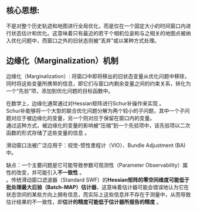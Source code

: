 
## 核心思想:
 不是对整个历史轨迹和地图进行全局优化，而是仅在一个固定大小的时间窗口内进行状态估计和优化。这意味着只有最近的若干个相机位姿和与之相关的地图点被纳入优化问题中，而窗口之外的旧状态则被“丢弃”或以某种方式处理。

## 边缘化（Marginalization）机制
边缘化（Marginalization）: 将窗口中即将移出的旧状态变量从优化问题中移除，同时将这些变量所携带的信息，即它们与窗口内剩余变量之间的约束关系，转化为一个“先验”项，添加到优化问题的目标函数中。  

在数学上，边缘化通常通过对Hessian矩阵进行Schur补操作来实现 。  
Schur补能够将一个大型的联合优化问题分解为两个较小的子问题，其中一个子问题对应于被边缘化的变量，另一个则对应于保留在窗口内的变量。  
通过这种方式，被边缘化的变量的影响被“压缩”到一个先验项中，该先验项以二次函数的形式存储了这些变量的信息 。    

滑动窗口法被广泛应用于：视觉-惯性里程计（VIO）、Bundle Adjustment (BA)中。  

缺点：一个主要问题是它可能导致参数可观测性（Parameter Observability）属性的改变，并可能引入**不一致性** 。  
。传统滑动窗口滤波器（Standard SWF）的**Hessian矩阵的零空间维度可能低于批处理最大后验（Batch-MAP）估计器**，这意味着估计器可能会错误地认为它在状态空间的某些方向上拥有信息，而实际上这些信息并不存在于测量中，从而导致估计结果的不一致性，即**估计的精度可能低于估计器所报告的精度** 。

